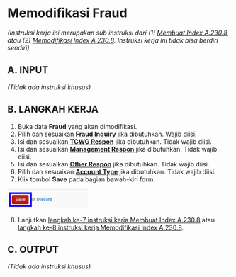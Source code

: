 # Memodifikasi Fraud

*(Instruksi kerja ini merupakan sub instruksi dari (1) [Membuat Index A.230.8](./membuat.md), atau (2) [Memodifikasi Index A.230.8](./memodifikasi.md). Instruksi kerja ini tidak bisa berdiri sendiri)*

## A. INPUT

*(Tidak ada instruksi khusus)*

## B. LANGKAH KERJA

1. Buka data **Fraud** yang akan dimodifikasi.
2. Pilih dan sesuaikan **[Fraud Inquiry](./penjelasan.md#field-fraud-inquiry)** jika dibutuhkan. Wajib diisi.
3. Isi dan sesuaikan **[TCWG Respon](./penjelasan.md#field-tcwg-respon)** jika dibutuhkan. Tidak wajib diisi.
4. Isi dan sesuaikan **[Management Respon](./penjelasan.md#field-management-respon)** jika dibutuhkan. Tidak wajib diisi.
5. Isi dan sesuaikan **[Other Respon](./penjelasan.md#field-other-respon)** jika dibutuhkan. Tidak wajib diisi.
6. Pilih dan sesuaikan **[Account Type](./penjelasan.md#field-account-type)** jika dibutuhkan. Tidak wajib diisi.
7. Klik tombol **Save** pada bagian bawah-kiri form.

![](../../../img/index-a2308/tombol-simpan-modifikasi-fraud.png)

8. Lanjutkan [langkah ke-7 instruksi kerja Membuat Index A.230.8](./membuat.md#l7) atau [langkah ke-8 instruksi kerja Memodifikasi Index A.230.8](./memodifikasi.md#l8).

## C. OUTPUT

*(Tidak ada instruksi khusus)*
